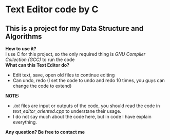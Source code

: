 # Text Editor code by C
## This is a project for my Data Structure and Algorithms

**How to use it?** <br>
I use C for this project, so the only required thing is *GNU Compiler Collection (GCC)* to run the code<br>
**What can this Text Editor do?**
- Edit text, save, open old files to continue editing
- Can undo, redo (I set the code to undo and redo 10 times, you guys can change the code to extend)<br>

**NOTE:**
- *.txt* files are input or outputs of the code, you should read the code in *text_editor_oriented.cpp* to understane their usage.
- I do not say much about the code here, but in code I have explain everything.

**Any question? Be free to contact me**

